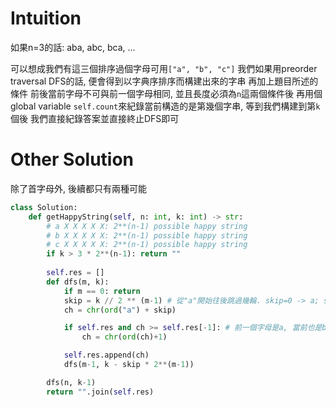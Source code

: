 # Intuition

如果n=3的話:
aba, abc, bca, ...

可以想成我們有這三個排序過個字母可用`["a", "b", "c"]`
我們如果用preorder traversal DFS的話, 便會得到以字典序排序而構建出來的字串
再加上題目所述的條件
前後當前字母不可與前一個字母相同, 並且長度必須為`n`這兩個條件後
再用個global variable `self.count`來紀錄當前構造的是第幾個字串, 等到我們構建到第`k`個後
我們直接紀錄答案並直接終止DFS即可

# Other Solution

除了首字母外, 後續都只有兩種可能

```py
class Solution:
    def getHappyString(self, n: int, k: int) -> str:
        # a X X X X X: 2**(n-1) possible happy string
        # b X X X X X: 2**(n-1) possible happy string
        # c X X X X X: 2**(n-1) possible happy string
        if k > 3 * 2**(n-1): return ""
        
        self.res = []
        def dfs(m, k):
            if m == 0: return
            skip = k // 2 ** (m-1) # 從"a"開始往後跳過幾輪. skip=0 -> a; skip=1 -> b; skip=2 -> c
            ch = chr(ord("a") + skip)

            if self.res and ch >= self.res[-1]: # 前一個字母是a, 當前也是b的話, 還得再跳過一輪, 因為前面計算是從"a"開始, 但前一個字母"b"的下一個字母不可以也是"b", 所以跳過的b, 因此這輪應該是c
                ch = chr(ord(ch)+1)

            self.res.append(ch)
            dfs(m-1, k - skip * 2**(m-1))

        dfs(n, k-1)
        return "".join(self.res)
```